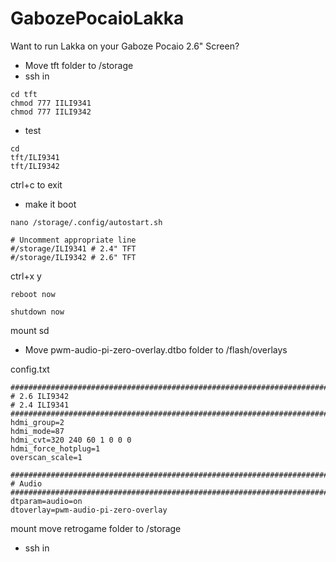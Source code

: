 # GabozePocaioLakka
Want to run Lakka on your Gaboze Pocaio 2.6" Screen?

* Move tft folder to /storage
* ssh in
```
cd tft
chmod 777 IILI9341
chmod 777 IILI9342
```
* test
```
cd
tft/ILI9341
tft/ILI9342
```
ctrl+c to exit
* make it boot
```
nano /storage/.config/autostart.sh
```

```
# Uncomment appropriate line
#/storage/ILI9341 # 2.4" TFT
#/storage/ILI9342 # 2.6" TFT
```
ctrl+x
y

```
reboot now
```

```
shutdown now
```

mount sd
* Move pwm-audio-pi-zero-overlay.dtbo folder to /flash/overlays

config.txt
```
################################################################################
# 2.6 ILI9342
# 2.4 ILI9341
################################################################################
hdmi_group=2
hdmi_mode=87
hdmi_cvt=320 240 60 1 0 0 0
hdmi_force_hotplug=1
overscan_scale=1

################################################################################
# Audio
################################################################################
dtparam=audio=on
dtoverlay=pwm-audio-pi-zero-overlay
```

mount
move retrogame folder to /storage

* ssh in
